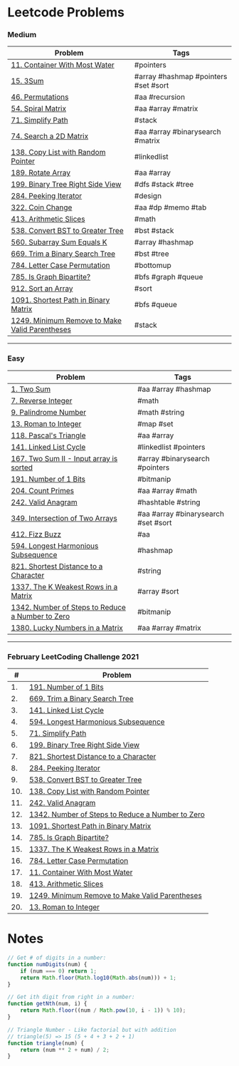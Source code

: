 # Leetcode Problems

### Medium
| Problem | Tags |
| --- | --- |
| [11. Container With Most Water](https://github.com/mkellydevv/interview-prep/blob/master/leetcode/medium/11.%20Container%20With%20Most%20Water.js) | #pointers |
| [15. 3Sum](https://github.com/mkellydevv/interview-prep/blob/master/leetcode/medium/15.%203Sum.js) | #array #hashmap #pointers #set #sort |
| [46. Permutations](https://github.com/mkellydevv/interview-prep/blob/master/leetcode/medium/46.%20Permutations.js) | #aa #recursion |
| [54. Spiral Matrix](https://github.com/mkellydevv/interview-prep/blob/master/leetcode/medium/54.%20Spiral%20Matrix.js) | #aa #array #matrix |
| [71. Simplify Path](https://github.com/mkellydevv/interview-prep/blob/master/leetcode/medium/71.%20Simplify%20Path.js) | #stack |
| [74. Search a 2D Matrix](https://github.com/mkellydevv/interview-prep/blob/master/leetcode/medium/74.%20Search%20a%202D%20Matrix.js) | #aa #array #binarysearch #matrix |
| [138. Copy List with Random Pointer](https://github.com/mkellydevv/interview-prep/blob/master/leetcode/medium/138.%20Copy%20List%20with%20Random%20Pointer.js) | #linkedlist |
| [189. Rotate Array](https://github.com/mkellydevv/interview-prep/blob/master/leetcode/medium/189.%20Rotate%20Array.js) | #aa #array |
| [199. Binary Tree Right Side View](https://github.com/mkellydevv/interview-prep/blob/master/leetcode/medium/199.%20Binary%20Tree%20Right%20Side%20View.js) | #dfs #stack #tree |
| [284. Peeking Iterator](https://github.com/mkellydevv/interview-prep/blob/master/leetcode/medium/284.%20Peeking%20Iterator.js) | #design |
| [322. Coin Change](https://github.com/mkellydevv/interview-prep/blob/master/leetcode/medium/322.%20Coin%20Change.js) | #aa #dp #memo #tab |
| [413. Arithmetic Slices](https://github.com/mkellydevv/interview-prep/blob/master/leetcode/medium/413.%20Arithmetic%20Slices.js) | #math |
| [538. Convert BST to Greater Tree](https://github.com/mkellydevv/interview-prep/blob/master/leetcode/medium/538.%20Convert%20BST%20to%20Greater%20Tree.js) | #bst #stack |
| [560. Subarray Sum Equals K](https://github.com/mkellydevv/interview-prep/blob/master/leetcode/medium/560.%20Subarray%20Sum%20Equals%20K.js) | #array #hashmap |
| [669. Trim a Binary Search Tree](https://github.com/mkellydevv/interview-prep/blob/master/leetcode/medium/669.%20Trim%20a%20Binary%20Search%20Tree.js) | #bst #tree |
| [784. Letter Case Permutation](https://github.com/mkellydevv/interview-prep/blob/master/leetcode/medium/784.%20Letter%20Case%20Permutation.js) | #bottomup |
| [785. Is Graph Bipartite?](https://github.com/mkellydevv/interview-prep/blob/master/leetcode/medium/785.%20Is%20Graph%20Bipartite%3F.js) | #bfs #graph #queue |
| [912. Sort an Array](https://github.com/mkellydevv/interview-prep/blob/master/leetcode/medium/912.%20Sort%20an%20Array.js) | #sort |
| [1091. Shortest Path in Binary Matrix](https://github.com/mkellydevv/interview-prep/blob/master/leetcode/medium/1091.%20Shortest%20Path%20in%20Binary%20Matrix.js) | #bfs #queue |
| [1249. Minimum Remove to Make Valid Parentheses](https://github.com/mkellydevv/interview-prep/blob/master/leetcode/medium/1249.%20Minimum%20Remove%20to%20Make%20Valid%20Parentheses.js) | #stack |
---
### Easy
| Problem | Tags |
| --- | --- |
| [1. Two Sum](https://github.com/mkellydevv/interview-prep/blob/master/leetcode/easy/1.%20Two%20Sum.js) | #aa #array #hashmap |
| [7. Reverse Integer](https://github.com/mkellydevv/interview-prep/blob/master/leetcode/easy/7.%20Reverse%20Integer.js) | #math |
| [9. Palindrome Number](https://github.com/mkellydevv/interview-prep/blob/master/leetcode/easy/9.%20Palindrom%20Number.js) | #math #string |
| [13. Roman to Integer](https://github.com/mkellydevv/interview-prep/blob/master/leetcode/easy/13.%20Roman%20to%20Integer.js) | #map #set |
| [118. Pascal's Triangle](https://github.com/mkellydevv/interview-prep/blob/master/leetcode/easy/118.%20Pascal's%20Triangle.js) | #aa #array  |
| [141. Linked List Cycle](https://github.com/mkellydevv/interview-prep/blob/master/leetcode/easy/141.%20Linked%20List%20Cycle.js) | #linkedlist #pointers |
| [167. Two Sum II - Input array is sorted](https://github.com/mkellydevv/interview-prep/blob/master/leetcode/easy/167.%20Two%20Sum%20II%20-%20Input%20array%20is%20sorted.js) | #array #binarysearch #pointers |
| [191. Number of 1 Bits](https://github.com/mkellydevv/interview-prep/blob/master/leetcode/easy/191.%20Number%20of%201%20Bits.js) | #bitmanip |
| [204. Count Primes](https://github.com/mkellydevv/interview-prep/blob/master/leetcode/easy/204.%20Count%20Primes.js) | #aa #array #math |
| [242. Valid Anagram](https://github.com/mkellydevv/interview-prep/blob/master/leetcode/easy/242.%20Valid%20Anagram.js) | #hashtable #string |
| [349. Intersection of Two Arrays](https://github.com/mkellydevv/interview-prep/blob/master/leetcode/easy/349.%20Intersection%20of%20Two%20Arrays.js) | #aa #array #binarysearch #set #sort |
| [412. Fizz Buzz](https://github.com/mkellydevv/interview-prep/blob/master/leetcode/easy/412.%20Fizz%20Buzz.js) | #aa |
| [594. Longest Harmonious Subsequence](https://github.com/mkellydevv/interview-prep/blob/master/leetcode/easy/594.%20Longest%20Harmonious%20Subsequence.js) | #hashmap |
| [821. Shortest Distance to a Character](https://github.com/mkellydevv/interview-prep/blob/master/leetcode/easy/821.%20Shortest%20Distance%20to%20a%20Character.js) | #string |
| [1337. The K Weakest Rows in a Matrix](https://github.com/mkellydevv/interview-prep/blob/master/leetcode/easy/1337.%20The%20K%20Weakest%20Rows%20in%20a%20Matrix.js) | #array #sort |
| [1342. Number of Steps to Reduce a Number to Zero](https://github.com/mkellydevv/interview-prep/blob/master/leetcode/easy/1342.%20Number%20of%20Steps%20to%20Reduce%20a%20Number%20to%20Zero.js) | #bitmanip |
| [1380. Lucky Numbers in a Matrix](https://github.com/mkellydevv/interview-prep/blob/master/leetcode/easy/1380.%20Lucky%20Numbers%20in%20a%20Matrix.js) | #aa #array #matrix |
---
### February LeetCoding Challenge 2021
| # | Problem |
| --- | --- |
| 1. | [191. Number of 1 Bits](https://github.com/mkellydevv/interview-prep/blob/master/leetcode/easy/191.%20Number%20of%201%20Bits.js) |
| 2. | [669. Trim a Binary Search Tree](https://github.com/mkellydevv/interview-prep/blob/master/leetcode/medium/669.%20Trim%20a%20Binary%20Search%20Tree.js) |
| 3. | [141. Linked List Cycle](https://github.com/mkellydevv/interview-prep/blob/master/leetcode/easy/141.%20Linked%20List%20Cycle.js) |
| 4. | [594. Longest Harmonious Subsequence](https://github.com/mkellydevv/interview-prep/blob/master/leetcode/easy/594.%20Longest%20Harmonious%20Subsequence.js) |
| 5. | [71. Simplify Path](https://github.com/mkellydevv/interview-prep/blob/master/leetcode/medium/71.%20Simplify%20Path.js) |
| 6. | [199. Binary Tree Right Side View](https://github.com/mkellydevv/interview-prep/blob/master/leetcode/medium/199.%20Binary%20Tree%20Right%20Side%20View.js) |
| 7. | [821. Shortest Distance to a Character](https://github.com/mkellydevv/interview-prep/blob/master/leetcode/easy/821.%20Shortest%20Distance%20to%20a%20Character.js) |
| 8. | [284. Peeking Iterator](https://github.com/mkellydevv/interview-prep/blob/master/leetcode/medium/284.%20Peeking%20Iterator.js) |
| 9. | [538. Convert BST to Greater Tree](https://github.com/mkellydevv/interview-prep/blob/master/leetcode/medium/538.%20Convert%20BST%20to%20Greater%20Tree.js) |
| 10. | [138. Copy List with Random Pointer](https://github.com/mkellydevv/interview-prep/blob/master/leetcode/medium/138.%20Copy%20List%20with%20Random%20Pointer.js) |
| 11. | [242. Valid Anagram](https://github.com/mkellydevv/interview-prep/blob/master/leetcode/easy/242.%20Valid%20Anagram.js) |
| 12. | [1342. Number of Steps to Reduce a Number to Zero](https://github.com/mkellydevv/interview-prep/blob/master/leetcode/easy/1342.%20Number%20of%20Steps%20to%20Reduce%20a%20Number%20to%20Zero.js) |
| 13. | [1091. Shortest Path in Binary Matrix](https://github.com/mkellydevv/interview-prep/blob/master/leetcode/medium/1091.%20Shortest%20Path%20in%20Binary%20Matrix.js) |
| 14. | [785. Is Graph Bipartite?](https://github.com/mkellydevv/interview-prep/blob/master/leetcode/medium/785.%20Is%20Graph%20Bipartite%3F.js) |
| 15. | [1337. The K Weakest Rows in a Matrix](https://github.com/mkellydevv/interview-prep/blob/master/leetcode/easy/1337.%20The%20K%20Weakest%20Rows%20in%20a%20Matrix.js) |
| 16. | [784. Letter Case Permutation](https://github.com/mkellydevv/interview-prep/blob/master/leetcode/medium/784.%20Letter%20Case%20Permutation.js) |
| 17. | [11. Container With Most Water](https://github.com/mkellydevv/interview-prep/blob/master/leetcode/medium/11.%20Container%20With%20Most%20Water.js) |
| 18. | [413. Arithmetic Slices](https://github.com/mkellydevv/interview-prep/blob/master/leetcode/medium/413.%20Arithmetic%20Slices.js) |
| 19. | [1249. Minimum Remove to Make Valid Parentheses](https://github.com/mkellydevv/interview-prep/blob/master/leetcode/medium/1249.%20Minimum%20Remove%20to%20Make%20Valid%20Parentheses.js) |
| 20. | [13. Roman to Integer](https://github.com/mkellydevv/interview-prep/blob/master/leetcode/easy/13.%20Roman%20to%20Integer.js) |

# Notes

```js
// Get # of digits in a number:
function numDigits(num) {
    if (num === 0) return 1;
    return Math.floor(Math.log10(Math.abs(num))) + 1;
}

// Get ith digit from right in a number:
function getNth(num, i) {
    return Math.floor((num / Math.pow(10, i - 1)) % 10);
}

// Triangle Number - Like factorial but with addition
// triangle(5) => 15 (5 + 4 + 3 + 2 + 1)
function triangle(num) {
    return (num ** 2 + num) / 2;
}
```
